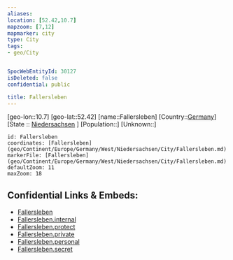```yaml
---
aliases: 
location: [52.42,10.7]
mapzoom: [7,12] 
mapmarker: city 
type: City
tags:
- geo/City


SpocWebEntityId: 30127
isDeleted: false
confidential: public

title: Fallersleben
---
```

[geo-lon::10.7]
[geo-lat::52.42]
[name::Fallersleben]
[Country::[Germany](geo/Continent/Europe/Germany.md)]
[State :: [Niedersachsen](geo/Continent/Europe/Germany/West/Niedersachsen.md) ]
[Population::]
[Unknown::]


```leaflet
id: Fallersleben
coordinates: [Fallersleben](geo/Continent/Europe/Germany/West/Niedersachsen/City/Fallersleben.md)
markerFile: [Fallersleben](geo/Continent/Europe/Germany/West/Niedersachsen/City/Fallersleben.md)
defaultZoom: 11 
maxZoom: 18
```


## Confidential Links & Embeds: 
- [Fallersleben](../../../../../../../../_public/geo/Continent/Europe/Germany/West/Niedersachsen/City/Fallersleben.md) 
- [Fallersleben.internal](../../../../../../../../_internal/geo/Continent/Europe/Germany/West/Niedersachsen/City/Fallersleben.internal.md) 
- [Fallersleben.protect](../../../../../../../../_protect/geo/Continent/Europe/Germany/West/Niedersachsen/City/Fallersleben.protect.md) 
- [Fallersleben.private](../../../../../../../../_private/geo/Continent/Europe/Germany/West/Niedersachsen/City/Fallersleben.private.md) 
- [Fallersleben.personal](../../../../../../../../_personal/geo/Continent/Europe/Germany/West/Niedersachsen/City/Fallersleben.personal.md) 
- [Fallersleben.secret](../../../../../../../../_secret/geo/Continent/Europe/Germany/West/Niedersachsen/City/Fallersleben.secret.md) 
